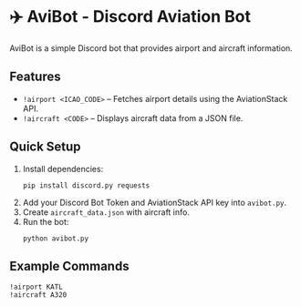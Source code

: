 # ✈️ AviBot - Discord Aviation Bot

AviBot is a simple Discord bot that provides airport and aircraft information.

## Features
- `!airport <ICAO_CODE>` – Fetches airport details using the AviationStack API.
- `!aircraft <CODE>` – Displays aircraft data from a JSON file.

## Quick Setup
1. Install dependencies:
   ```
   pip install discord.py requests
   ```
2. Add your Discord Bot Token and AviationStack API key into `avibot.py`.
3. Create `aircraft_data.json` with aircraft info.
4. Run the bot:
   ```
   python avibot.py
   ```

## Example Commands
```
!airport KATL
!aircraft A320
```


